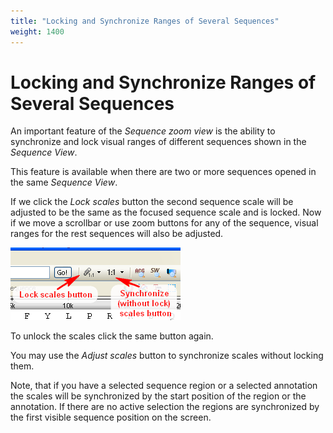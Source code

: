 ```yaml
---
title: "Locking and Synchronize Ranges of Several Sequences"
weight: 1400
---
```



# Locking and Synchronize Ranges of Several Sequences

An important feature of the _Sequence zoom view_ is the ability to synchronize and lock visual ranges of different sequences shown in the _Sequence View_.

This feature is available when there are two or more sequences opened in the same _Sequence View_.

If we click the _Lock scales_ button the second sequence scale will be adjusted to be the same as the focused sequence scale and is locked. Now if we move a scrollbar or use zoom buttons for any of the sequence, visual ranges for the rest sequences will also be adjusted.


![](/images/65929447/65929448.png)

To unlock the scales click the same button again.

You may use the _Adjust scales_ button to synchronize scales without locking them.

Note, that if you have a selected sequence region or a selected annotation the scales will be synchronized by the start position of the region or the annotation. If there are no active selection the regions are synchronized by the first visible sequence position on the screen.
